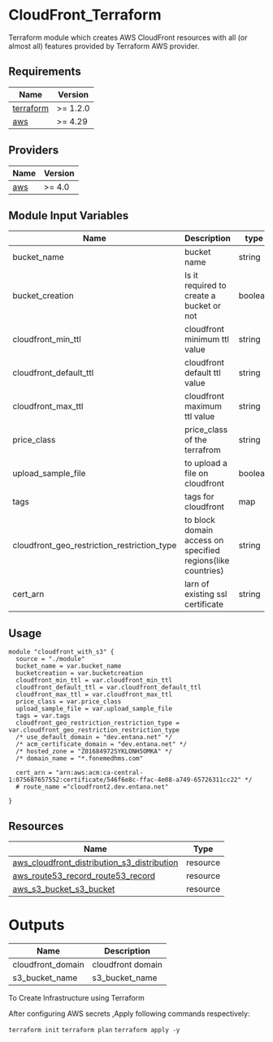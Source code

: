 # CloudFront_Terraform
Terraform module which creates AWS CloudFront resources with all (or almost all) features provided by Terraform AWS provider.

## Requirements

| Name | Version |
|------|---------|
| <a name="requirement_terraform"></a> [terraform](#requirement\_terraform) | >= 1.2.0 |
| <a name="requirement_aws"></a> [aws](#requirement\_aws) | >= 4.29 |

## Providers

| Name | Version |
|------|---------|
| <a name="provider_aws"></a> [aws](#provider\_aws) | >= 4.0 |


Module Input Variables
----------------------
  |Name                 | Description |                  type |
  | -------------                  | ------------- | -----------------|
| bucket_name                  | bucket name|string|
| bucket_creation        | Is it required to create a bucket or not | boolean|
| cloudfront_min_ttl        |  cloudfront minimum ttl value | string|
| cloudfront_default_ttl        |  cloudfront default ttl value|string|
| cloudfront_max_ttl        |  cloudfront maximum ttl value| string|
| price_class        | price_class of the terrafrom | string |
| upload_sample_file        | to upload a file on cloudfront |boolean|
| tags       | tags for cloudfront|map
| cloudfront_geo_restriction_restriction_type     | to block domain access on specified regions(like countries)|string|
| cert_arn      | larn of existing ssl certificate | string|


Usage
-----

```hcl
module "cloudfront_with_s3" {
  source = "./module"
  bucket_name = var.bucket_name
  bucketcreation = var.bucketcreation
  cloudfront_min_ttl = var.cloudfront_min_ttl
  cloudfront_default_ttl = var.cloudfront_default_ttl
  cloudfront_max_ttl = var.cloudfront_max_ttl
  price_class = var.price_class
  upload_sample_file = var.upload_sample_file
  tags = var.tags
  cloudfront_geo_restriction_restriction_type = var.cloudfront_geo_restriction_restriction_type
  /* use_default_domain = "dev.entana.net" */
  /* acm_certificate_domain = "dev.entana.net" */
  /* hosted_zone = "Z01684972SYKLONH5OMKA" */
  /* domain_name = "*.fonemedhms.com"
  
  cert_arn = "arn:aws:acm:ca-central-1:075687657552:certificate/546f6e8c-ffac-4e08-a749-65726311cc22" */
  # route_name ="cloudfront2.dev.entana.net"
  
}

```

## Resources

| Name | Type |
|------|------|
|[aws_cloudfront_distribution_s3_distribution](https://registry.terraform.io/providers/hashicorp/aws/latest/docs/resources/cloudfront_distribution)|resource|
|[aws_route53_record_route53_record](https://registry.terraform.io/providers/hashicorp/aws/latest/docs/resources/route53_record)|resource|
|[aws_s3_bucket_s3_bucket](https://registry.terraform.io/providers/hashicorp/aws/latest/docs/resources/s3_bucket)| resource|

Outputs
=======
|Name | Description|
|-----|------------|
|cloudfront_domain| cloudfront domain  |
 |s3_bucket_name| s3_bucket_name |

To Create Infrastructure using Terraform

After configuring AWS secrets ,Apply following commands respectively:

`terraform init`
`terraform plan`
`terraform apply -y`
